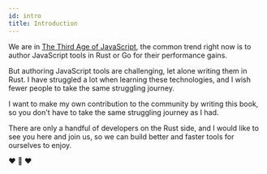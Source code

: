 ```yaml
---
id: intro
title: Introduction
---
```


We are in [The Third Age of JavaScript](https://www.swyx.io/js-third-age/),
the common trend right now is to author JavaScript tools in Rust or Go for their performance gains.

But authoring JavaScript tools are challenging, let alone writing them in Rust.
I have struggled a lot when learning these technologies,
and I wish fewer people to take the same struggling journey.

I want to make my own contribution to the community by writing this book,
so you don't have to take the same struggling journey as I had.

There are only a handful of developers on the Rust side, and I would like to see you here and join us,
so we can build better and faster tools for ourselves to enjoy.

❤️ 🦀 ❤️
